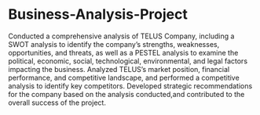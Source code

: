 # Business-Analysis-Project
Conducted a comprehensive analysis of TELUS Company, including a SWOT analysis to identify the company’s strengths, weaknesses, opportunities, and threats, as well as a PESTEL analysis to examine the political, economic, social, technological, environmental, and legal factors impacting the
business. Analyzed TELUS’s market position, financial performance, and competitive landscape, and performed a competitive analysis to identify key competitors. Developed strategic recommendations for the company based on the analysis conducted,and contributed to the overall success of the project.
